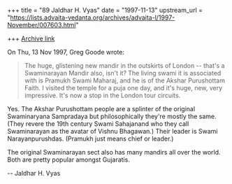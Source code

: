 +++
title = "89 Jaldhar H. Vyas"
date = "1997-11-13"
upstream_url = "https://lists.advaita-vedanta.org/archives/advaita-l/1997-November/007603.html"

+++
[Archive link](https://lists.advaita-vedanta.org/archives/advaita-l/1997-November/007603.html)

On Thu, 13 Nov 1997, Greg Goode wrote:

> The huge, glistening new mandir in the outskirts of London -- that's a
> Swaminarayan Mandir also, isn't it?  The living swami it is associated with
> is Pramukh Swami Maharaj, and he is of the Akshar Purushottam Faith.  I
> visited the temple for a puja one day, and it's huge, new, very impressive.
>  It's now a stop in the London tour circuits.

Yes.  The Akshar Purushottam people are a splinter of the original
Swaminaryana Sampradaya but philosophically they're mostly the same. (They
revere the 19th century Swami Sahajanand who they call Swaminarayan as the
avatar of Vishnu Bhagawan.)  Their leader is Swami Narayanpurushdas.
(Pramukh just means chief or leader.)

The original Swaminarayan sect also has many mandirs all over the world.
Both are pretty popular amongst Gujaratis.

--
Jaldhar H. Vyas <jaldhar at braincells.com>

